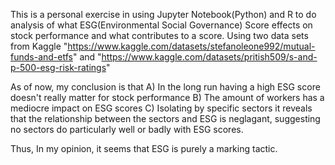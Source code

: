 This is a personal exercise in using Jupyter Notebook(Python) and R to do analysis of what ESG(Environmental Social Governance) Score effects on stock performance and
what contributes to a score. Using two data sets from Kaggle "https://www.kaggle.com/datasets/stefanoleone992/mutual-funds-and-etfs" and 
"https://www.kaggle.com/datasets/pritish509/s-and-p-500-esg-risk-ratings"

As of now, my conclusion is that 
A) In the long run having a high ESG score doesn't really matter for stock performance 
B) The amount of workers has a mediocre impact on ESG scores 
C) Isolating by specific sectors it reveals that the relationship between the sectors and ESG is neglagant, suggesting no sectors do particularly well or badly with ESG scores. 

Thus,
In my opinion, it seems that ESG is purely a marking tactic.
